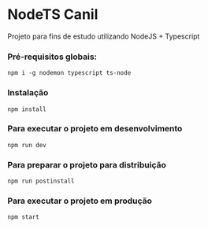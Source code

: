 # NodeTS Canil
Projeto para fins de estudo utilizando NodeJS + Typescript

### Pré-requisitos globais:
`npm i -g nodemon typescript ts-node`

### Instalação
`npm install`

### Para executar o projeto em desenvolvimento
`npm run dev`

### Para preparar o projeto para distribuição
`npm run postinstall`

### Para executar o projeto em produção
`npm start`
